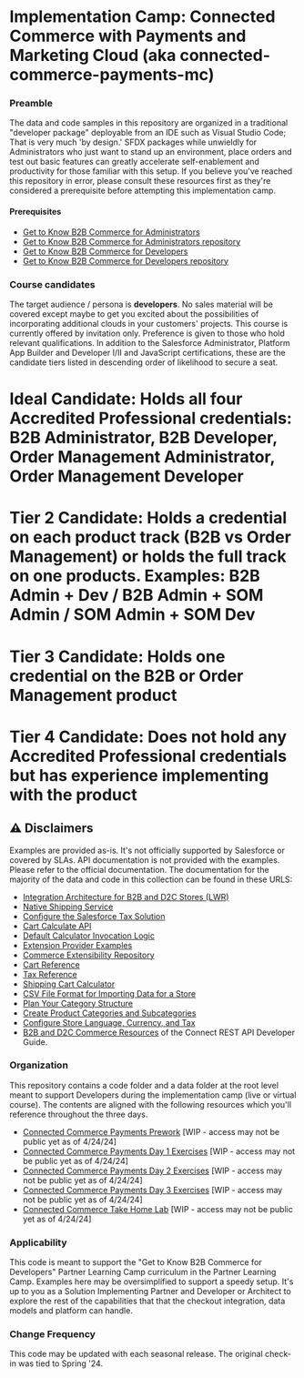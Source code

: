 # Implementation Camp: Connected Commerce with Payments and Marketing Cloud (aka connected-commerce-payments-mc)

### Preamble

The data and code samples in this repository are organized in a traditional "developer package" deployable from an IDE such as Visual Studio Code; That is very much 'by design.' SFDX packages while unwieldly for Administrators who just want to stand up an environment, place orders and test out basic features can greatly accelerate self-enablement and productivity for those familiar with this setup. If you believe you've reached this repository in error, please consult these resources first as they're considered a prerequisite before attempting this implementation camp.

#### Prerequisites
* [Get to Know B2B Commerce for Administrators](https://sfdc.co/B2BAdminGetToKnowCurriculum)
* [Get to Know B2B Commerce for Administrators repository](https://github.com/tzarrsf/b2b-commerce-gtk-admin/)
* [Get to Know B2B Commerce for Developers](https://sfdc.co/B2BDevGetToKnowCurriculum)
* [Get to Know B2B Commerce for Developers repository](https://github.com/tzarrsf/b2b-commerce-gtk-dev/)

### Course candidates
The target audience / persona is __developers__. No sales material will be covered except maybe to get you excited about the possibilities of incorporating additional clouds in your customers' projects. This course is currently offered by invitation only. Preference is given to those who hold relevant qualifications. In addition to the Salesforce Administrator, Platform App Builder and Developer I/II and JavaScript certifications, these are the candidate tiers listed in descending order of likelihood to secure a seat.

# Ideal Candidate: Holds all four Accredited Professional credentials: B2B Administrator, B2B Developer, Order Management Administrator, Order Management Developer
# Tier 2 Candidate: Holds a credential on each product track (B2B vs Order Management) __or__ holds the full track on one products. Examples: B2B Admin + Dev / B2B Admin + SOM Admin / SOM Admin + SOM Dev
# Tier 3 Candidate: Holds one credential on the B2B or Order Management product
# Tier 4 Candidate: Does not hold any Accredited Professional credentials but has experience implementing with the product

## ⚠️ Disclaimers

Examples are provided as-is. It's not officially supported by Salesforce or covered by SLAs.
API documentation is not provided with the examples. Please refer to the official documentation.
The documentation for the majority of the data and code in this collection can be found in these URLS:

* [Integration Architecture for B2B and D2C Stores (LWR)](https://developer.salesforce.com/docs/atlas.en-us.b2b_b2c_comm_dev.meta/b2b_b2c_comm_dev/b2b_b2c_comm_integration_architecture.htm)
* [Native Shipping Service](https://help.salesforce.com/s/articleView?id=sf.comm_set_up_native_shipping.htm&type=5)
* [Configure the Salesforce Tax Solution](https://help.salesforce.com/s/articleView?id=sf.comm_salesforce_tax_solution.htm&type=5)
* [Cart Calculate API](https://developer.salesforce.com/docs/commerce/salesforce-commerce/guide/cart-calculate-api.html)
* [Default Calculator Invocation Logic](https://developer.salesforce.com/docs/commerce/salesforce-commerce/guide/cart-calculate-api.html#default-calculator-invocation-logic)
* [Extension Provider Examples](https://developer.salesforce.com/docs/commerce/salesforce-commerce/guide/extension-provider-examples.html)
* [Commerce Extensibility Repository](https://github.com/forcedotcom/commerce-extensibility/tree/releases/248)
* [Cart Reference](https://developer.salesforce.com/docs/commerce/salesforce-commerce/guide/cart-reference.html)
* [Tax Reference](https://developer.salesforce.com/docs/commerce/salesforce-commerce/guide/tax-reference.html)
* [Shipping Cart Calculator](https://developer.salesforce.com/docs/commerce/salesforce-commerce/guide/ShippingCartCalculator.html)
* [CSV File Format for Importing Data for a Store](https://help.salesforce.com/s/articleView?id=sf.comm_store_csv_format.htm&type=5)
* [Plan Your Category Structure](https://help.salesforce.com/s/articleView?id=sf.comm_categories_structure.htm&type=5)
* [Create Product Categories and Subcategories](https://help.salesforce.com/s/articleView?id=sf.comm_categories_create.htm&type=5)
* [Configure Store Language, Currency, and Tax](https://help.salesforce.com/s/articleView?id=sf.comm_create_international_store.htm&type=5)
* [B2B and D2C Commerce Resources](https://developer.salesforce.com/docs/atlas.en-us.chatterapi.meta/chatterapi/connect_resources_commerce.htm) of the Connect REST API Developer Guide.

### Organization

This repository contains a code folder and a data folder at the root level meant to support Developers during the implementation camp (live or virtual course). The contents are aligned with the following resources which you'll reference throughout the three days.

* [Connected Commerce Payments Prework](https://sfdc.co/ConnectedCommercePaymentsPrework) [WIP - access may not be public yet as of 4/24/24]
* [Connected Commerce Payments Day 1 Exercises](https://sfdc.co/ConnectedCommercePaymentsExercisesDay1) [WIP - access may not be public yet as of 4/24/24]
* [Connected Commerce Payments Day 2 Exercises](https://sfdc.co/ConnectedCommercePaymentsExercisesDay2) [WIP - access may not be public yet as of 4/24/24]
* [Connected Commerce Payments Day 3 Exercises](https://sfdc.co/ConnectedCommercePaymentsExercisesDay3) [WIP - access may not be public yet as of 4/24/24]
* [Connected Commerce Take Home Lab](https://sfdc.co/ConnectedCommercePaymentsTakeHomeLab) [WIP - access may not be public yet as of 4/24/24]

### Applicability

This code is meant to support the "Get to Know B2B Commerce for Developers" Partner Learning Camp curriculum in the Partner Learning Camp. Examples here may be oversimplified to support a speedy setup. It's up to you as a Solution Implementing Partner and Developer or Architect to explore the rest of the capabilities that that the checkout integration, data models and platform can handle.

### Change Frequency

This code may be updated with each seasonal release. The original check-in was tied to Spring '24.

